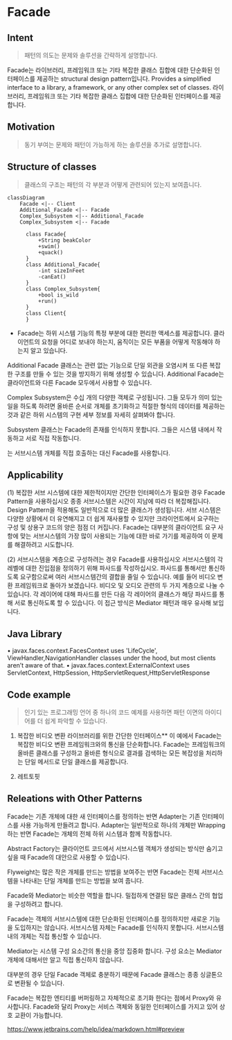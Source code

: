 
# Facade

## Intent
>패턴의 의도는 문제와 솔루션을 간략하게 설명합니다.

Facade는 라이브러리, 프레임워크 또는 기타 복잡한 클래스 집합에 대한 단순화된 인터페이스를 제공하는 structural design pattern입니다.
Provides a simplified interface to a library, a framework, or any other complex set of classes.
라이브러리, 프레임워크 또는 기타 복잡한 클래스 집합에 대한 단순화된 인터페이스를 제공합니다.

## Motivation
>동기 부여는 문제와 패턴이 가능하게 하는 솔루션을 추가로 설명합니다.

## Structure of classes
>클래스의 구조는 패턴의 각 부분과 어떻게 관련되어 있는지 보여줍니다.



```mermaid
classDiagram
    Facade <|-- Client
    Additional_Facade <|-- Facade
    Complex_Subsystem <|-- Additional_Facade
    Complex_Subsystem <|-- Facade
      
      class Facade{
          +String beakColor
          +swim()
          +quack()
      }
      class Additional_Facade{
          -int sizeInFeet
          -canEat()
      }
      class Complex_Subsystem{
          +bool is_wild
          +run()
      }
      class Client{
      }
```

 - Facade는 하위 시스템 기능의 특정 부분에 대한 편리한 액세스를 제공합니다. 클라이언트의 요청을 어디로 보내야 하는지, 움직이는 모든 부품을 어떻게 작동해야 하는지 알고 있습니다.

Additional Facade 클래스는 관련 없는 기능으로 단일 외관을 오염시켜 또 다른 복잡한 구조를 만들 수 있는 것을 방지하기 위해 생성할 수 있습니다. Additional Facade는 클라이언트와 다른 Facade 모두에서 사용할 수 있습니다.

Complex Subsystem은 수십 개의 다양한 객체로 구성됩니다. 그들 모두가 의미 있는 일을 하도록 하려면 올바른 순서로 개체를 초기화하고 적절한 형식의 데이터를 제공하는 것과 같은 하위 시스템의 구현 세부 정보를 자세히 살펴봐야 합니다.

Subsystem 클래스는 Facade의 존재를 인식하지 못합니다. 그들은 시스템 내에서 작동하고 서로 직접 작동합니다.

는 서브시스템 개체를 직접 호출하는 대신 Facade를 사용합니다.



## Applicability

(1) 복잡한 서브 시스템에 대한 제한적이지만 간단한 인터페이스가 필요한 경우 Facade Pattern을 사용하십시오
종종 서브시스템은 시간이 지남에 따라 더 복잡해집니다. Design Pattern을 적용해도 일반적으로 더 많은 클래스가 생성됩니다. 서브 시스템은 다양한 상황에서 더 유연해지고 더 쉽게 재사용할 수 있지만 크라이언트에서 요구하는 구성 및 상용구 코드의 양은 점점 더 커집니다. Facade는 대부분의 클라이언트 요구 사항에 맞는 서브시스템의 가장 많이 사용되는 기능에 대한 바로 가기를 제공하여 이 문제를 해결하려고 시도합니다.

(2) 서브시스템을 계층으로 구성하려는 경우 Facade를 사용하십시오
서브시스템의 각 레벨에 대한 진입점을 정의하기 위해 파사드를 작성하십시오. 파사드를 통해서만 통신하도록 요구함으로써 여러 서브시스템간의 결합을 줄일 수 있습니다.
예를 들어 비디오 변환 프레임워크로 돌아가 보겠습니다. 비디오 및 오디오 관련의 두 가지 계층으로 나눌 수 있습니다. 각 레이어에 대해 파사드를 만든 다음 각 레이어의 클래스가 해당 파사드를 통해 서로 통신하도록 할 수 있습니다. 이 접근 방식은 Mediator 패턴과 매우 유사해 보입니다.


## Java Library

• javax.faces.context.FacesContext uses 'LifeCycle', ViewHandler,NavigationHandler classes under the hood, but most clients aren’t aware of that.
• javax.faces.context.ExternalContext uses ServletContext, HttpSession, HttpServletRequest,HttpServletResponse


## Code example
>인기 있는 프로그래밍 언어 중 하나의 코드 예제를 사용하면 패턴 이면의 아이디어를 더 쉽게 파악할 수 있습니다.

1) 복잡한 비디오 변환 라이브러리를 위한 간단한 인터페이스**
이 예에서 Facade는 복잡한 비디오 변환 프레임워크와의 통신을 단순화합니다.
Facade는 프레임워크의 올바른 클래스를 구성하고 올바른 형식으로 결과를 검색하는 모든 복잡성을 처리하는 단일 메서드로 단일 클래스를 제공합니다.


2) 레트토핏 

## Releations with Other Patterns

Facade는 기존 개체에 대한 새 인터페이스를 정의하는 반면 Adapter는 기존 인터페이스를 사용 가능하게 만들려고 합니다. Adapter는 일반적으로 하나의 개체만 Wrapping하는 반면 Facade는 개체의 전체 하위 시스템과 함께 작동합니다.

Abstract Factory는 클라이언트 코드에서 서브시스템 객체가 생성되는 방식만 숨기고 싶을 때 Facade의 대안으로 사용할 수 있습니다.

Flyweight는 많은 작은 개체를 만드는 방법을 보여주는 반면 Facade는 전체 서브시스템을 나타내는 단일 개체를 만드는 방법을 보여 줍니다.

Facade와 Mediator는 비슷한 역할을 합니다. 밀접하게 연결된 많은 클래스 간의 협업을 구성하려고 합니다.

Facade는 객체의 서브시스템에 대한 단순화된 인터페이스를 정의하지만 새로운 기능을 도입하지는 않습니다. 서브시스템 자체는 Facade를 인식하지 못합니다. 서브시스템 내의 개체는 직접 통신할 수 있습니다.

Mediator는 시스템 구성 요소간의 통신을 중앙 집중화 합니다. 구성 요소는 Mediator 개체에 대해서만 알고 직접 통신하지 않습니다.

대부분의 경우 단일 Facade 객체로 충분하기 때문에 Facade 클래스는 종종 싱글톤으로 변환될 수 있습니다.

Facade는 복잡한 엔티티를 버퍼링하고 자체적으로 초기화 한다는 점에서 Proxy와 유사합니다. Facade와 달리 Proxy는 서비스 객체와 동일한 인터페이스를 가지고 있어 상호 교환이 가능합니다.




https://www.jetbrains.com/help/idea/markdown.html#preview